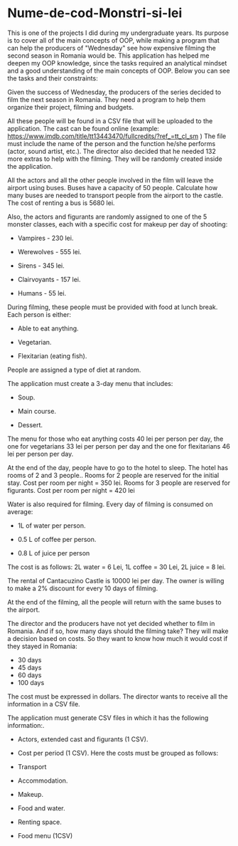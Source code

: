# Nume-de-cod-Monstri-si-lei
This is one of the projects I did during my undergraduate years. Its purpose is to cover all of the main concepts of OOP, while making a program that can help the producers of "Wednesday" see how expensive filming the second season in Romania would be. This application has helped me deepen my OOP knowledge, since the tasks required an analytical mindset and a good understanding of the main concepts of OOP. Below you can see the tasks and their constraints:

Given the success of Wednesday, the producers of the series decided to film the next season in Romania. They need a program to help them organize their project, filming and budgets. 

All these people will be found in a CSV file that will be uploaded to the application. The cast can be found online (example: https://www.imdb.com/title/tt13443470/fullcredits/?ref_=tt_cl_sm )
The file must include the name of the person and the function he/she performs (actor, sound artist, etc.). The director also decided that he needed 132 more extras to help with the filming. They will be randomly created inside the application.

All the actors and all the other people involved in the film will leave the airport using buses. Buses have a capacity of 50 people. Calculate how many buses are needed to transport people from the airport to the castle. The cost of renting a bus is 5680 lei.

Also, the actors and figurants are randomly assigned to one of the 5 monster classes, each with a specific cost for makeup per day of shooting:

- Vampires - 230 lei.  

- Werewolves - 555 lei.

- Sirens - 345 lei. 

- Clairvoyants - 157 lei.

- Humans - 55 lei.

During filming, these people must be provided with food at lunch break. Each person is either: 

- Able to eat anything. 

- Vegetarian.

- Flexitarian (eating fish). 
 
People are assigned a type of diet at random.

The application must create a 3-day menu that includes:
- Soup. 

- Main course. 

- Dessert.

The menu for those who eat anything costs 40 lei per person per day, the one for vegetarians 33 lei per person per day and the one for flexitarians 46 lei per person per day.

At the end of the day, people have to go to the hotel to sleep. The hotel has rooms of 2 and 3 people.. Rooms for 2 people are reserved for the initial stay. Cost per room per night = 350 lei. Rooms for 3 people are reserved for figurants. Cost per room per night = 420 lei

Water is also required for filming. Every day of filming is consumed on average:

- 1L of water per person.

- 0.5 L of coffee per person. 

- 0.8 L of juice per person

The cost is as follows: 2L water = 6 Lei, 1L coffee = 30 Lei, 2L juice = 8 lei. 

The rental of Cantacuzino Castle is 10000 lei per day. The owner is willing to make a 2% discount for every 10 days of filming.

At the end of the filming, all the people will return with the same buses to the airport.

The director and the producers have not yet decided whether to film in Romania. And if so, how many days should the filming take? They will make a decision based on costs. So they want to know how much it would cost if they stayed in Romania:
-	30 days
-	45 days
-	60 days
-	100 days

The cost must be expressed in dollars. The director wants to receive all the information in a CSV file.

The application must generate CSV files in which it has the following information:. 

- Actors, extended cast and figurants (1 CSV). 

- Cost per period (1 CSV). Here the costs must be grouped as follows: 

- Transport

-	Accommodation. 

- Makeup. 
 
- Food and water. 

- Renting space. 

- Food menu (1CSV)

